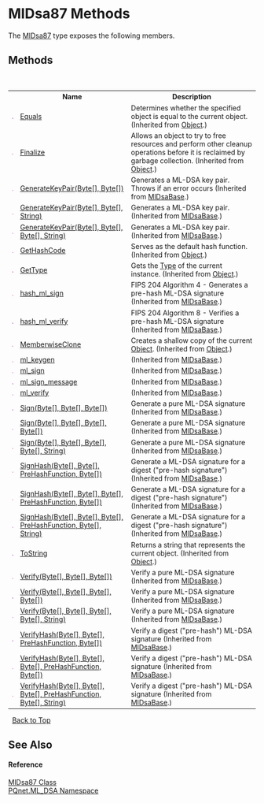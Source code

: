 # MlDsa87 Methods
 

The <a href="0bc1fa73-65a8-a213-0f32-e15c1e4d3c62">MlDsa87</a> type exposes the following members.


## Methods
&nbsp;<table><tr><th></th><th>Name</th><th>Description</th></tr><tr><td>![Public method](media/pubmethod.gif "Public method")</td><td><a href="https://docs.microsoft.com/dotnet/api/system.object.equals#system-object-equals(system-object)" target="_blank" rel="noopener noreferrer">Equals</a></td><td>
Determines whether the specified object is equal to the current object.
 (Inherited from <a href="https://docs.microsoft.com/dotnet/api/system.object" target="_blank" rel="noopener noreferrer">Object</a>.)</td></tr><tr><td>![Protected method](media/protmethod.gif "Protected method")</td><td><a href="https://docs.microsoft.com/dotnet/api/system.object.finalize#system-object-finalize" target="_blank" rel="noopener noreferrer">Finalize</a></td><td>
Allows an object to try to free resources and perform other cleanup operations before it is reclaimed by garbage collection.
 (Inherited from <a href="https://docs.microsoft.com/dotnet/api/system.object" target="_blank" rel="noopener noreferrer">Object</a>.)</td></tr><tr><td>![Public method](media/pubmethod.gif "Public method")</td><td><a href="b981d9b6-2a8a-2fc0-8d62-9498c578a604">GenerateKeyPair(Byte[], Byte[])</a></td><td>
Generates a ML-DSA key pair. Throws if an error occurs
 (Inherited from <a href="b2a29346-3a61-825e-11a9-d60bef35c1fb">MlDsaBase</a>.)</td></tr><tr><td>![Public method](media/pubmethod.gif "Public method")</td><td><a href="117d76a5-bbd0-87e4-b554-61f1ef8823eb">GenerateKeyPair(Byte[], Byte[], String)</a></td><td>
Generates a ML-DSA key pair.
 (Inherited from <a href="b2a29346-3a61-825e-11a9-d60bef35c1fb">MlDsaBase</a>.)</td></tr><tr><td>![Public method](media/pubmethod.gif "Public method")</td><td><a href="f4b0f619-a372-68fb-34f6-985da2239c21">GenerateKeyPair(Byte[], Byte[], Byte[], String)</a></td><td>
Generates a ML-DSA key pair.
 (Inherited from <a href="b2a29346-3a61-825e-11a9-d60bef35c1fb">MlDsaBase</a>.)</td></tr><tr><td>![Public method](media/pubmethod.gif "Public method")</td><td><a href="https://docs.microsoft.com/dotnet/api/system.object.gethashcode#system-object-gethashcode" target="_blank" rel="noopener noreferrer">GetHashCode</a></td><td>
Serves as the default hash function.
 (Inherited from <a href="https://docs.microsoft.com/dotnet/api/system.object" target="_blank" rel="noopener noreferrer">Object</a>.)</td></tr><tr><td>![Public method](media/pubmethod.gif "Public method")</td><td><a href="https://docs.microsoft.com/dotnet/api/system.object.gettype#system-object-gettype" target="_blank" rel="noopener noreferrer">GetType</a></td><td>
Gets the <a href="https://docs.microsoft.com/dotnet/api/system.type" target="_blank" rel="noopener noreferrer">Type</a> of the current instance.
 (Inherited from <a href="https://docs.microsoft.com/dotnet/api/system.object" target="_blank" rel="noopener noreferrer">Object</a>.)</td></tr><tr><td>![Public method](media/pubmethod.gif "Public method")</td><td><a href="2c9146f5-78f8-a9bb-ea70-9b4db1527d78">hash_ml_sign</a></td><td>
FIPS 204 Algorithm 4 - Generates a pre-hash ML-DSA signature
 (Inherited from <a href="b2a29346-3a61-825e-11a9-d60bef35c1fb">MlDsaBase</a>.)</td></tr><tr><td>![Public method](media/pubmethod.gif "Public method")</td><td><a href="f856c857-caec-a8f1-70fb-057b3e5fb922">hash_ml_verify</a></td><td>
FIPS 204 Algorithm 8 - Verifies a pre-hash ML-DSA signature
 (Inherited from <a href="b2a29346-3a61-825e-11a9-d60bef35c1fb">MlDsaBase</a>.)</td></tr><tr><td>![Protected method](media/protmethod.gif "Protected method")</td><td><a href="https://docs.microsoft.com/dotnet/api/system.object.memberwiseclone#system-object-memberwiseclone" target="_blank" rel="noopener noreferrer">MemberwiseClone</a></td><td>
Creates a shallow copy of the current <a href="https://docs.microsoft.com/dotnet/api/system.object" target="_blank" rel="noopener noreferrer">Object</a>.
 (Inherited from <a href="https://docs.microsoft.com/dotnet/api/system.object" target="_blank" rel="noopener noreferrer">Object</a>.)</td></tr><tr><td>![Public method](media/pubmethod.gif "Public method")</td><td><a href="eec400bc-bbf6-09dd-dd38-8a1488e2ad8c">ml_keygen</a></td><td> (Inherited from <a href="b2a29346-3a61-825e-11a9-d60bef35c1fb">MlDsaBase</a>.)</td></tr><tr><td>![Public method](media/pubmethod.gif "Public method")</td><td><a href="8ea01702-23cc-3485-f7c3-5dcf3f8b4d57">ml_sign</a></td><td> (Inherited from <a href="b2a29346-3a61-825e-11a9-d60bef35c1fb">MlDsaBase</a>.)</td></tr><tr><td>![Public method](media/pubmethod.gif "Public method")</td><td><a href="282a76c8-1430-68a2-286b-3924935bb9ae">ml_sign_message</a></td><td> (Inherited from <a href="b2a29346-3a61-825e-11a9-d60bef35c1fb">MlDsaBase</a>.)</td></tr><tr><td>![Public method](media/pubmethod.gif "Public method")</td><td><a href="a16c00a6-d9ca-2157-51a1-34e34f08e4b3">ml_verify</a></td><td> (Inherited from <a href="b2a29346-3a61-825e-11a9-d60bef35c1fb">MlDsaBase</a>.)</td></tr><tr><td>![Public method](media/pubmethod.gif "Public method")</td><td><a href="6971371a-59db-32ce-5f99-d3ddeac63acc">Sign(Byte[], Byte[], Byte[])</a></td><td>
Generate a pure ML-DSA signature
 (Inherited from <a href="b2a29346-3a61-825e-11a9-d60bef35c1fb">MlDsaBase</a>.)</td></tr><tr><td>![Public method](media/pubmethod.gif "Public method")</td><td><a href="d6048b36-bc60-b1c9-d86b-aa6b46213354">Sign(Byte[], Byte[], Byte[], Byte[])</a></td><td>
Generate a pure ML-DSA signature
 (Inherited from <a href="b2a29346-3a61-825e-11a9-d60bef35c1fb">MlDsaBase</a>.)</td></tr><tr><td>![Public method](media/pubmethod.gif "Public method")</td><td><a href="bad4e65e-24e3-21fa-f63b-92876b111593">Sign(Byte[], Byte[], Byte[], Byte[], String)</a></td><td>
Generate a pure ML-DSA signature
 (Inherited from <a href="b2a29346-3a61-825e-11a9-d60bef35c1fb">MlDsaBase</a>.)</td></tr><tr><td>![Public method](media/pubmethod.gif "Public method")</td><td><a href="dcb1d46f-a678-52ce-879c-2b0d13dc6403">SignHash(Byte[], Byte[], PreHashFunction, Byte[])</a></td><td>
Generate a ML-DSA signature for a digest ("pre-hash signature")
 (Inherited from <a href="b2a29346-3a61-825e-11a9-d60bef35c1fb">MlDsaBase</a>.)</td></tr><tr><td>![Public method](media/pubmethod.gif "Public method")</td><td><a href="24568f7e-f2dc-8fbd-aed3-e418160e8078">SignHash(Byte[], Byte[], Byte[], PreHashFunction, Byte[])</a></td><td>
Generate a ML-DSA signature for a digest ("pre-hash signature")
 (Inherited from <a href="b2a29346-3a61-825e-11a9-d60bef35c1fb">MlDsaBase</a>.)</td></tr><tr><td>![Public method](media/pubmethod.gif "Public method")</td><td><a href="65236f54-b505-a1ac-e6d9-368ac0da1a99">SignHash(Byte[], Byte[], Byte[], PreHashFunction, Byte[], String)</a></td><td>
Generate a ML-DSA signature for a digest ("pre-hash signature")
 (Inherited from <a href="b2a29346-3a61-825e-11a9-d60bef35c1fb">MlDsaBase</a>.)</td></tr><tr><td>![Public method](media/pubmethod.gif "Public method")</td><td><a href="https://docs.microsoft.com/dotnet/api/system.object.tostring#system-object-tostring" target="_blank" rel="noopener noreferrer">ToString</a></td><td>
Returns a string that represents the current object.
 (Inherited from <a href="https://docs.microsoft.com/dotnet/api/system.object" target="_blank" rel="noopener noreferrer">Object</a>.)</td></tr><tr><td>![Public method](media/pubmethod.gif "Public method")</td><td><a href="2ad61a40-afd1-7554-e553-4801343faa72">Verify(Byte[], Byte[], Byte[])</a></td><td>
Verify a pure ML-DSA signature
 (Inherited from <a href="b2a29346-3a61-825e-11a9-d60bef35c1fb">MlDsaBase</a>.)</td></tr><tr><td>![Public method](media/pubmethod.gif "Public method")</td><td><a href="6426f3ec-afbb-0033-026c-b938226a3732">Verify(Byte[], Byte[], Byte[], Byte[])</a></td><td>
Verify a pure ML-DSA signature
 (Inherited from <a href="b2a29346-3a61-825e-11a9-d60bef35c1fb">MlDsaBase</a>.)</td></tr><tr><td>![Public method](media/pubmethod.gif "Public method")</td><td><a href="76b78e6c-00de-3a2d-ede4-3408dd411697">Verify(Byte[], Byte[], Byte[], Byte[], String)</a></td><td>
Verify a pure ML-DSA signature
 (Inherited from <a href="b2a29346-3a61-825e-11a9-d60bef35c1fb">MlDsaBase</a>.)</td></tr><tr><td>![Public method](media/pubmethod.gif "Public method")</td><td><a href="3fe7aa7d-e741-7d38-5f74-1bbd04fd4c51">VerifyHash(Byte[], Byte[], PreHashFunction, Byte[])</a></td><td>
Verify a digest ("pre-hash") ML-DSA signature
 (Inherited from <a href="b2a29346-3a61-825e-11a9-d60bef35c1fb">MlDsaBase</a>.)</td></tr><tr><td>![Public method](media/pubmethod.gif "Public method")</td><td><a href="1fd871d9-7ead-b7bf-e096-99b943a56720">VerifyHash(Byte[], Byte[], Byte[], PreHashFunction, Byte[])</a></td><td>
Verify a digest ("pre-hash") ML-DSA signature
 (Inherited from <a href="b2a29346-3a61-825e-11a9-d60bef35c1fb">MlDsaBase</a>.)</td></tr><tr><td>![Public method](media/pubmethod.gif "Public method")</td><td><a href="67a7559a-9b32-e53e-ae3f-36f0997ccc43">VerifyHash(Byte[], Byte[], Byte[], PreHashFunction, Byte[], String)</a></td><td>
Verify a digest ("pre-hash") ML-DSA signature
 (Inherited from <a href="b2a29346-3a61-825e-11a9-d60bef35c1fb">MlDsaBase</a>.)</td></tr></table>&nbsp;
<a href="#mldsa87-methods">Back to Top</a>

## See Also


#### Reference
<a href="0bc1fa73-65a8-a213-0f32-e15c1e4d3c62">MlDsa87 Class</a><br /><a href="098c2ae7-a283-47c8-9739-d51bf939ff87">PQnet.ML_DSA Namespace</a><br />